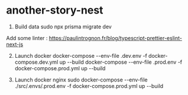 # another-story-nest

1. Build data
sudo npx prisma migrate dev

Add some linter : https://paulintrognon.fr/blog/typescript-prettier-eslint-next-js

2. Launch docker
docker-compose --env-file .dev.env -f docker-compose.dev.yml up --build
docker-compose --env-file .prod.env -f docker-compose.prod.yml up --build

3. Launch docker nginx 
sudo docker-compose --env-file ./src/.envs/.prod.env -f docker-compose.prod.yml up --build